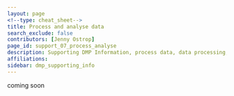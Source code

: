 ```yaml
---
layout: page
<!--type: cheat_sheet-->
title: Process and analyse data
search_exclude: false
contributors: [Jenny Ostrop]
page_id: support_07_process_analyse
description: Supporting DMP Information, process data, data processing, analyse data, data analysis, analyze, analyzis
affiliations:
sidebar: dmp_supporting_info
---
```


coming soon